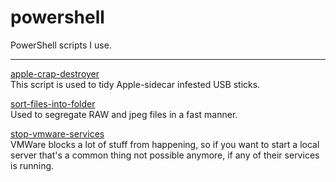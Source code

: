 # powershell
PowerShell scripts I use.

---

[apple-crap-destroyer](apple-crap-destroyer.ps1)  
This script is used to tidy Apple-sidecar infested USB sticks.

[sort-files-into-folder](sort-files-into-folder.ps1)  
Used to segregate RAW and jpeg files in a fast manner.

[stop-vmware-services](stop-vmware-services.ps1)  
VMWare blocks a lot of stuff from happening, so if you want to start a local server that's a common thing not possible anymore, if any of their services is running.
